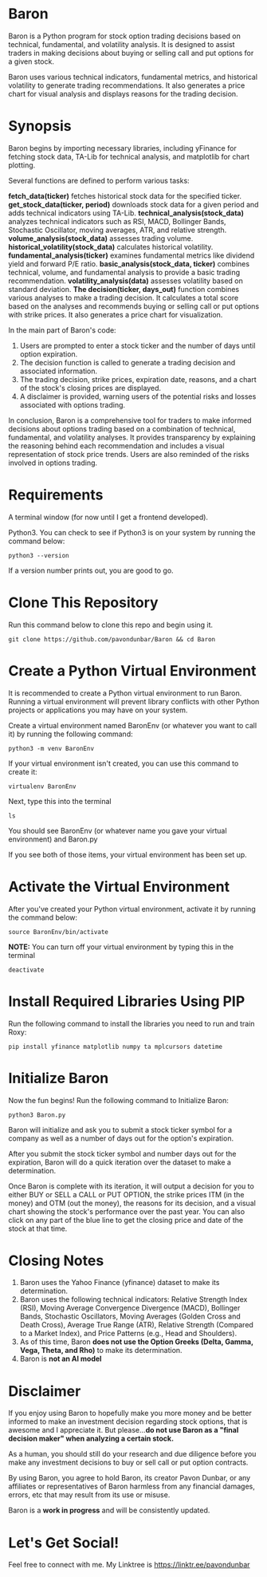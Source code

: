 # Baron

Baron is a Python program for stock option trading decisions based on technical, fundamental, and volatility analysis. It is designed to assist traders in making decisions about buying or selling call and put options for a given stock. 

Baron uses various technical indicators, fundamental metrics, and historical volatility to generate trading recommendations. It also generates a price chart for visual analysis and displays reasons for the trading decision.

# Synopsis 

Baron begins by importing necessary libraries, including yFinance for fetching stock data, TA-Lib for technical analysis, and matplotlib for chart plotting.

Several functions are defined to perform various tasks:

**fetch_data(ticker)** fetches historical stock data for the specified ticker.
**get_stock_data(ticker, period)** downloads stock data for a given period and adds technical indicators using TA-Lib.
**technical_analysis(stock_data)** analyzes technical indicators such as RSI, MACD, Bollinger Bands, Stochastic Oscillator, moving averages, ATR, and relative strength.
**volume_analysis(stock_data)** assesses trading volume.
**historical_volatility(stock_data)** calculates historical volatility.
**fundamental_analysis(ticker)** examines fundamental metrics like dividend yield and forward P/E ratio.
**basic_analysis(stock_data, ticker)** combines technical, volume, and fundamental analysis to provide a basic trading recommendation.
**volatility_analysis(data)** assesses volatility based on standard deviation.
**The decision(ticker, days_out)** function combines various analyses to make a trading decision. It calculates a total score based on the analyses and recommends buying or selling call or put options with strike prices. It also generates a price chart for visualization.

In the main part of Baron's code:

1. Users are prompted to enter a stock ticker and the number of days until option expiration.
2. The decision function is called to generate a trading decision and associated information.
3. The trading decision, strike prices, expiration date, reasons, and a chart of the stock's closing prices are displayed.
4. A disclaimer is provided, warning users of the potential risks and losses associated with options trading.

In conclusion, Baron is a comprehensive tool for traders to make informed decisions about options trading based on a combination of technical, fundamental, and volatility analyses. It provides transparency by explaining the reasoning behind each recommendation and includes a visual representation of stock price trends. Users are also reminded of the risks involved in options trading.

# Requirements

A terminal window (for now until I get a frontend developed).

Python3.  You can check to see if Python3 is on your system by running the command below:

```
python3 --version
```

If a version number prints out, you are good to go.

# Clone This Repository

Run this command below to clone this repo and begin using it.

```
git clone https://github.com/pavondunbar/Baron && cd Baron
```


# Create a Python Virtual Environment

It is recommended to create a Python virtual environment to run Baron.  Running a virtual environment will prevent library conflicts with other Python projects or applications you may have on your system.

Create a virtual environment named BaronEnv (or whatever you want to call it) by running the following command:

```
python3 -m venv BaronEnv
```

If your virtual environment isn't created, you can use this command to create it:

```
virtualenv BaronEnv
```

Next, type this into the terminal

```
ls
```

You should see BaronEnv (or whatever name you gave your virtual environment) and Baron.py

If you see both of those items, your virtual environment has been set up.

# Activate the Virtual Environment

After you've created your Python virtual environment, activate it by running the command below:

```
source BaronEnv/bin/activate
```

**NOTE:** You can turn off your virtual environment by typing this in the terminal

```
deactivate
```

# Install Required Libraries Using PIP

Run the following command to install the libraries you need to run and train Roxy:

```
pip install yfinance matplotlib numpy ta mplcursors datetime
```

# Initialize Baron

Now the fun begins!  Run the following command to Initialize Baron:

```
python3 Baron.py
```

Baron will initialize and ask you to submit a stock ticker symbol for a company as well as a number of days out for the option's expiration.

After you submit the stock ticker symbol and number days out for the expiration, Baron will do a quick iteration over the dataset to make a determination.

Once Baron is complete with its iteration, it will output a decision for you to either BUY or SELL a CALL or PUT OPTION, the strike prices ITM (in the money) and OTM (out the money), the reasons for its decision, and a visual chart showing the stock's performance over the past year. You can also click on any part of the blue line to get the closing price and date of the stock at that time.

# Closing Notes

1. Baron uses the Yahoo Finance (yfinance) dataset to make its determination.
2. Baron uses the following technical indicators: Relative Strength Index (RSI), Moving Average Convergence Divergence (MACD), Bollinger Bands, Stochastic Oscillators, Moving Averages (Golden Cross and Death Cross), Average True Range (ATR), Relative Strength (Compared to a Market Index), and Price Patterns (e.g., Head and Shoulders).
3. As of this time, Baron **does not use the Option Greeks (Delta, Gamma, Vega, Theta, and Rho)** to make its determination.
4. Baron is **not an AI model**

# Disclaimer

If you enjoy using Baron to hopefully make you more money and be better informed to make an investment decision regarding stock options, that is awesome and I appreciate it.  But please...**do not use Baron as a "final decision maker" when analyzing a certain stock.** 

As a human, you should still do your research and due diligence before you make any investment decisions to buy or sell call or put option contracts.

By using Baron, you agree to hold Baron, its creator Pavon Dunbar, or any affiliates or representatives of Baron harmless from any financial damages, errors, etc that may result from its use or misuse.

Baron is a **work in progress** and will be consistently updated.

# Let's Get Social!

Feel free to connect with me.  My Linktree is https://linktr.ee/pavondunbar
